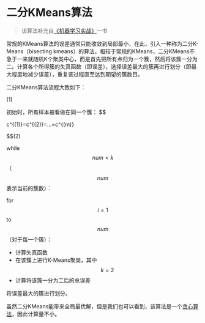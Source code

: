 # 二分KMeans算法
> 该算法补充自[《机器学习实战》](https://book.douban.com/subject/24703171/)一书

常规的KMeans算法的误差通常只能收敛到局部最小，在此，引入一种称为二分K-Means（bisecting kmeans）的算法，相较于常规的KMeans，二分KMeans不急于一来就随机K个聚类中心，而是首先把所有点归为一个簇，然后将该簇一分为二。计算各个所得簇的失真函数（即误差），选择误差最大的簇再进行划分（即最大程度地减少误差），重复该过程直至达到期望的簇数目。

二分KMeans算法流程大致如下：

(1) 

初始时，所有样本被看做在同一个簇：
$$

c^{(1)}=c^{(2)}=...=c^{(m)}

$$(2) 

while $$num<k$$（$$num$$表示当前的簇数）：

for $$i=1$$ to $$num$$（对于每一个簇）：

  - 计算失真函数
  - 在该簇上进行K-Means聚类，其中$$k=2$$
  - 计算将该簇一分为二后的总误差

将误差最大的簇进行划分。

虽然二分KMeans能带来全局最优解，但是我们也可以看到，该算法是一个[贪心算法](https://zh.wikipedia.org/wiki/%E8%B4%AA%E5%BF%83%E6%B3%95)，因此计算量不小。